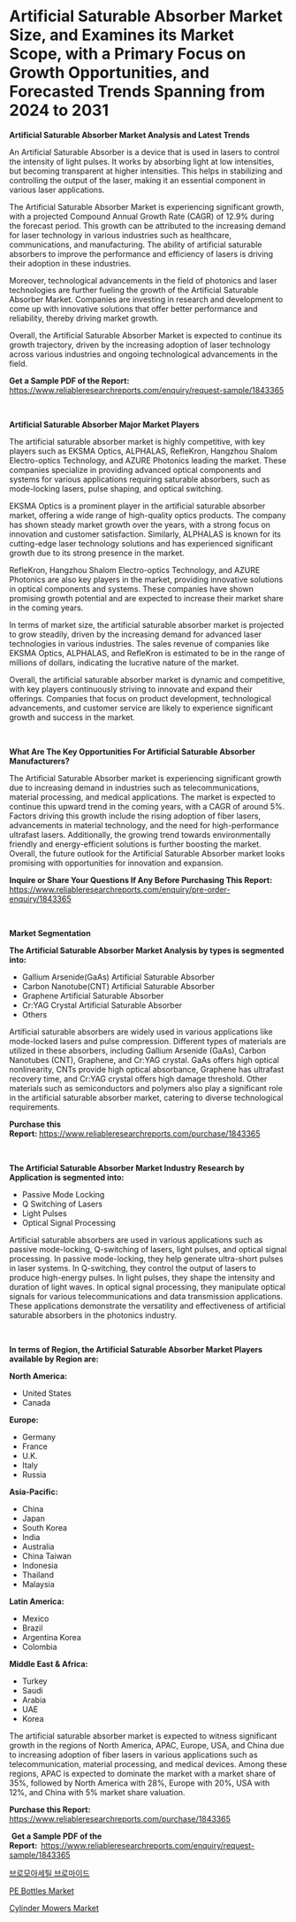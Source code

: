<p><h1>Artificial Saturable Absorber Market Size, and Examines its Market Scope, with a Primary Focus on Growth Opportunities, and Forecasted Trends Spanning from 2024 to 2031</h1></p><p><strong>Artificial Saturable Absorber Market Analysis and Latest Trends</strong></p>
<p><p>An Artificial Saturable Absorber is a device that is used in lasers to control the intensity of light pulses. It works by absorbing light at low intensities, but becoming transparent at higher intensities. This helps in stabilizing and controlling the output of the laser, making it an essential component in various laser applications.</p><p>The Artificial Saturable Absorber Market is experiencing significant growth, with a projected Compound Annual Growth Rate (CAGR) of 12.9% during the forecast period. This growth can be attributed to the increasing demand for laser technology in various industries such as healthcare, communications, and manufacturing. The ability of artificial saturable absorbers to improve the performance and efficiency of lasers is driving their adoption in these industries.</p><p>Moreover, technological advancements in the field of photonics and laser technologies are further fueling the growth of the Artificial Saturable Absorber Market. Companies are investing in research and development to come up with innovative solutions that offer better performance and reliability, thereby driving market growth.</p><p>Overall, the Artificial Saturable Absorber Market is expected to continue its growth trajectory, driven by the increasing adoption of laser technology across various industries and ongoing technological advancements in the field.</p></p>
<p><strong>Get a Sample PDF of the Report:&nbsp;</strong> <a href="https://www.reliableresearchreports.com/enquiry/request-sample/1843365">https://www.reliableresearchreports.com/enquiry/request-sample/1843365</a></p>
<p>&nbsp;</p>
<p><strong>Artificial Saturable Absorber Major Market Players</strong></p>
<p><p>The artificial saturable absorber market is highly competitive, with key players such as EKSMA Optics, ALPHALAS, RefleKron, Hangzhou Shalom Electro-optics Technology, and AZURE Photonics leading the market. These companies specialize in providing advanced optical components and systems for various applications requiring saturable absorbers, such as mode-locking lasers, pulse shaping, and optical switching.</p><p>EKSMA Optics is a prominent player in the artificial saturable absorber market, offering a wide range of high-quality optics products. The company has shown steady market growth over the years, with a strong focus on innovation and customer satisfaction. Similarly, ALPHALAS is known for its cutting-edge laser technology solutions and has experienced significant growth due to its strong presence in the market.</p><p>RefleKron, Hangzhou Shalom Electro-optics Technology, and AZURE Photonics are also key players in the market, providing innovative solutions in optical components and systems. These companies have shown promising growth potential and are expected to increase their market share in the coming years.</p><p>In terms of market size, the artificial saturable absorber market is projected to grow steadily, driven by the increasing demand for advanced laser technologies in various industries. The sales revenue of companies like EKSMA Optics, ALPHALAS, and RefleKron is estimated to be in the range of millions of dollars, indicating the lucrative nature of the market.</p><p>Overall, the artificial saturable absorber market is dynamic and competitive, with key players continuously striving to innovate and expand their offerings. Companies that focus on product development, technological advancements, and customer service are likely to experience significant growth and success in the market.</p></p>
<p>&nbsp;</p>
<p><strong>What Are The Key Opportunities For Artificial Saturable Absorber Manufacturers?</strong></p>
<p><p>The Artificial Saturable Absorber market is experiencing significant growth due to increasing demand in industries such as telecommunications, material processing, and medical applications. The market is expected to continue this upward trend in the coming years, with a CAGR of around 5%. Factors driving this growth include the rising adoption of fiber lasers, advancements in material technology, and the need for high-performance ultrafast lasers. Additionally, the growing trend towards environmentally friendly and energy-efficient solutions is further boosting the market. Overall, the future outlook for the Artificial Saturable Absorber market looks promising with opportunities for innovation and expansion.</p></p>
<p><strong>Inquire or Share Your Questions If Any Before Purchasing This Report:</strong> <a href="https://www.reliableresearchreports.com/enquiry/pre-order-enquiry/1843365">https://www.reliableresearchreports.com/enquiry/pre-order-enquiry/1843365</a></p>
<p>&nbsp;</p>
<p><strong>Market Segmentation</strong></p>
<p><strong>The Artificial Saturable Absorber Market Analysis by types is segmented into:</strong></p>
<p><ul><li>Gallium Arsenide(GaAs) Artificial Saturable Absorber</li><li>Carbon Nanotube(CNT) Artificial Saturable Absorber</li><li>Graphene Artificial Saturable Absorber</li><li>Cr:YAG Crystal Artificial Saturable Absorber</li><li>Others</li></ul></p>
<p><p>Artificial saturable absorbers are widely used in various applications like mode-locked lasers and pulse compression. Different types of materials are utilized in these absorbers, including Gallium Arsenide (GaAs), Carbon Nanotubes (CNT), Graphene, and Cr:YAG crystal. GaAs offers high optical nonlinearity, CNTs provide high optical absorbance, Graphene has ultrafast recovery time, and Cr:YAG crystal offers high damage threshold. Other materials such as semiconductors and polymers also play a significant role in the artificial saturable absorber market, catering to diverse technological requirements.</p></p>
<p><strong>Purchase this Report:&nbsp;</strong><a href="https://www.reliableresearchreports.com/purchase/1843365">https://www.reliableresearchreports.com/purchase/1843365</a></p>
<p>&nbsp;</p>
<p><strong>The Artificial Saturable Absorber Market Industry Research by Application is segmented into:</strong></p>
<p><ul><li>Passive Mode Locking</li><li>Q Switching of Lasers</li><li>Light Pulses</li><li>Optical Signal Processing</li></ul></p>
<p><p>Artificial saturable absorbers are used in various applications such as passive mode-locking, Q-switching of lasers, light pulses, and optical signal processing. In passive mode-locking, they help generate ultra-short pulses in laser systems. In Q-switching, they control the output of lasers to produce high-energy pulses. In light pulses, they shape the intensity and duration of light waves. In optical signal processing, they manipulate optical signals for various telecommunications and data transmission applications. These applications demonstrate the versatility and effectiveness of artificial saturable absorbers in the photonics industry.</p></p>
<p>&nbsp;</p>
<p><strong>In terms of Region, the Artificial Saturable Absorber Market Players available by Region are:</strong></p>
<p>
    <p> <strong> North America: </strong>
        <ul>
            <li>United States</li>
            <li>Canada</li>
        </ul>
        </p> 
    <p> <strong> Europe: </strong>
        <ul>
            <li>Germany</li>
            <li>France</li>
            <li>U.K.</li>
            <li>Italy</li>
            <li>Russia</li>
        </ul>
        </p> 
    <p> <strong> Asia-Pacific: </strong>
        <ul>
            <li>China</li>
            <li>Japan</li>
            <li>South Korea</li>
            <li>India</li>
            <li>Australia</li>
            <li>China Taiwan</li>
            <li>Indonesia</li>
            <li>Thailand</li>
            <li>Malaysia</li>
        </ul>
        </p> 
    <p> <strong> Latin America: </strong>
        <ul>
            <li>Mexico</li>
            <li>Brazil</li>
            <li>Argentina Korea</li>
            <li>Colombia</li>
        </ul>
        </p> 
    <p> <strong> Middle East & Africa: </strong>
        <ul>
            <li>Turkey</li>
            <li>Saudi</li>
            <li>Arabia</li>
            <li>UAE</li>
            <li>Korea</li>
        </ul>
    </p>
    </p>
<p><p>The artificial saturable absorber market is expected to witness significant growth in the regions of North America, APAC, Europe, USA, and China due to increasing adoption of fiber lasers in various applications such as telecommunication, material processing, and medical devices. Among these regions, APAC is expected to dominate the market with a market share of 35%, followed by North America with 28%, Europe with 20%, USA with 12%, and China with 5% market share valuation.</p></p>
<p><strong>Purchase this Report: </strong><a href="https://www.reliableresearchreports.com/purchase/1843365">https://www.reliableresearchreports.com/purchase/1843365</a></p>
<p>&nbsp;<strong>Get a Sample PDF of the Report:&nbsp;&nbsp;</strong><a href="https://www.reliableresearchreports.com/enquiry/request-sample/1843365">https://www.reliableresearchreports.com/enquiry/request-sample/1843365</a></p>
<p><strong></strong></p>
<p><p><a href="https://github.com/vs019sa3m8x/Market-Research-Report-List-1/blob/main/282389212528.md">브로모아세틸 브로마이드</a></p><p><a href="https://meowing-canidae-761.notion.site/Decoding-the-PE-Bottles-Market-A-Deep-Dive-into-the-Latest-Market-Trends-Market-Segmentation-and--9f7fecd79af9450c8a3aae4327847db8">PE Bottles Market</a></p><p><a href="https://view.publitas.com/reportprime-1/cylinder-mowers-market-challenges-opportunities-and-growth-drivers-and-major-market-players-forecasted-for-period-from-2024-2031/">Cylinder Mowers Market</a></p></p>